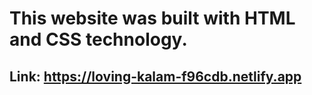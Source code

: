 # This website was built with HTML and CSS technology.
## Link: https://loving-kalam-f96cdb.netlify.app
